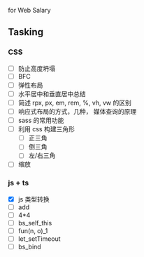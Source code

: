 for Web Salary

## Tasking

### CSS

- [ ] 防止高度坍塌
- [ ] BFC
- [ ] 弹性布局
- [ ] 水平居中和垂直居中总结
- [ ] 简述 rpx, px, em, rem, %, vh, vw 的区别
- [ ] 响应式布局的方式，几种， 媒体查询的原理
- [ ] sass 的常用功能
- [ ] 利用 css 构建三角形
  - [ ] 正三角
  - [ ] 倒三角
  - [ ] 左/右三角
- [ ] 缩放

### js + ts

- [x] js 类型转换
- [ ] add
- [ ] 4\*4
- [ ] bs_self_this
- [ ] fun(n, o)\_1
- [ ] let_setTimeout
- [ ] bs_bind

